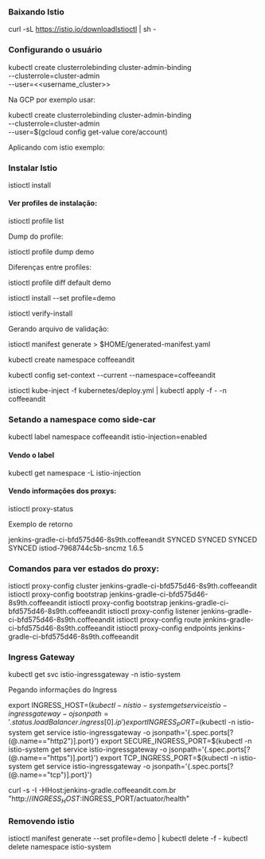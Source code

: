 ### Baixando Istio

curl -sL https://istio.io/downloadIstioctl | sh -


### Configurando o usuário

kubectl create clusterrolebinding cluster-admin-binding \
    --clusterrole=cluster-admin \
    --user=<<username_cluster>>
    
 Na GCP por exemplo usar: 
 
 kubectl create clusterrolebinding cluster-admin-binding \
     --clusterrole=cluster-admin \
     --user=$(gcloud config get-value core/account)
     
 Aplicando com istio exemplo:
 
 
### Instalar Istio 

istioctl install

#### Ver profiles de instalação:

istioctl profile list

Dump do profile:

istioctl profile dump demo

Diferenças entre profiles:

istioctl profile diff default demo

istioctl install --set profile=demo

istioctl verify-install

Gerando arquivo de validação:

istioctl manifest generate > $HOME/generated-manifest.yaml

kubectl create namespace coffeeandit
 
kubectl config set-context --current --namespace=coffeeandit

istioctl kube-inject -f kubernetes/deploy.yml | kubectl apply -f - -n coffeeandit

### Setando a namespace como side-car

kubectl label namespace coffeeandit istio-injection=enabled

#### Vendo o label 

kubectl get namespace -L istio-injection


#### Vendo informações dos proxys:

istioctl proxy-status

Exemplo de retorno

jenkins-gradle-ci-bfd575d46-8s9th.coffeeandit          SYNCED     SYNCED     SYNCED     SYNCED       istiod-7968744c5b-sncmz     1.6.5

### Comandos para ver estados do proxy:

istioctl proxy-config cluster jenkins-gradle-ci-bfd575d46-8s9th.coffeeandit
istioctl proxy-config bootstrap jenkins-gradle-ci-bfd575d46-8s9th.coffeeandit
istioctl proxy-config bootstrap jenkins-gradle-ci-bfd575d46-8s9th.coffeeandit
istioctl proxy-config listener jenkins-gradle-ci-bfd575d46-8s9th.coffeeandit
istioctl proxy-config route jenkins-gradle-ci-bfd575d46-8s9th.coffeeandit
istioctl proxy-config endpoints jenkins-gradle-ci-bfd575d46-8s9th.coffeeandit

### Ingress Gateway

kubectl get svc istio-ingressgateway -n istio-system

Pegando informações do Ingress

export INGRESS_HOST=$(kubectl -n istio-system get service istio-ingressgateway -o jsonpath='{.status.loadBalancer.ingress[0].ip}')
export INGRESS_PORT=$(kubectl -n istio-system get service istio-ingressgateway -o jsonpath='{.spec.ports[?(@.name=="http2")].port}')
export SECURE_INGRESS_PORT=$(kubectl -n istio-system get service istio-ingressgateway -o jsonpath='{.spec.ports[?(@.name=="https")].port}')
export TCP_INGRESS_PORT=$(kubectl -n istio-system get service istio-ingressgateway -o jsonpath='{.spec.ports[?(@.name=="tcp")].port}')

curl -s -I -HHost:jenkins-gradle.coffeeandit.com.br "http://$INGRESS_HOST:$INGRESS_PORT/actuator/health"


### Removendo istio

istioctl manifest generate --set profile=demo | kubectl delete -f -
kubectl delete namespace istio-system
